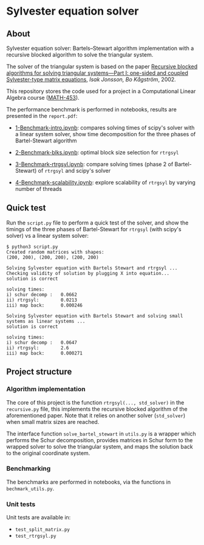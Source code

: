 

# Sylvester equation solver

## About

Sylvester equation solver: Bartels–Stewart algorithm implementation with a recursive blocked algorithm to solve the triangular system. 


The solver of the triangular system is based on the paper [Recursive blocked algorithms for solving triangular systems—Part I: one-sided and coupled Sylvester-type matrix equations](https://dl.acm.org/doi/10.1145/592843.592845),
*Isak Jonsson, Bo Kågström*, 2002.

This repository stores the code used for a project in a Computational Linear Algebra course ([MATH-453](https://edu.epfl.ch/coursebook/en/computational-linear-algebra-MATH-453)).

The performance benchmark is performed in notebooks, results are presented in the `report.pdf`:

* [1-Benchmark-intro.ipynb](1-Benchmark-intro.ipynb): compares solving times of scipy's solver with a linear system solver,
show time decomposition for the three phases of Bartel-Stewart algorithm
  
* [2-Benchmark-blks.ipynb](2-Benchmark-blks.ipynb): optimal block size selection for `rtrgsyl`

* [3-Benchmark-rtrgsyl.ipynb](3-Benchmark-rtrgsyl.ipynb): compare solving times (phase 2 of Bartel-Stewart) of `rtrgsyl` 
and scipy's solver
  
* [4-Benchmark-scalability.ipynb](4-Benchmark-scalability.ipynb): explore scalability of `rtrgsyl` by varying number of threads

## Quick test

Run the `script.py` file to perform a quick test of the solver, and show the timings of the three phases of 
Bartel-Stewart for `rtrgsyl` (with scipy's solver) vs a linear system solver:

```
$ python3 script.py
Created random matrices with shapes:
(200, 200), (200, 200), (200, 200)

Solving Sylvester equation with Bartels Stewart and rtrgsyl ...
Checking validity of solution by plugging X into equation...
solution is correct

solving times:
i) schur decomp : 	0.0662
ii) rtrgsyl: 		0.0213
iii) map back: 		0.000246

Solving Sylvester equation with Bartels Stewart and solving small systems as linear systems ...
solution is correct

solving times:
i) schur decomp : 	0.0647
ii) rtrgsyl: 		2.6
iii) map back: 		0.000271
```


## Project structure

### Algorithm implementation

The core of this project is the function `rtrgsyl(..., std_solver)` in the `recursive.py` file, this implements the recursive blocked 
algorithm of the aforementioned paper. Note that it relies on another solver (`std_solver`) when small matrix sizes are reached.

The interface function `solve_bartel_stewart` in `utils.py` is a wrapper which performs the Schur decomposition, provides
matrices in Schur form to the wrapped solver to solve the triangular system, and maps 
the solution back to the original coordinate system. 

### Benchmarking

The benchmarks are performed in notebooks, via the functions in `bechmark_utils.py`.

### Unit tests

Unit tests are available in:

* `test_split_matrix.py`
* `test_rtrgsyl.py`
